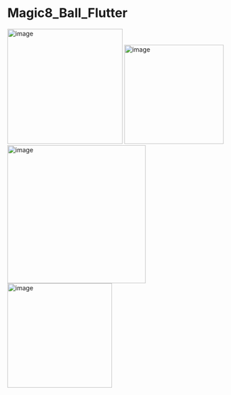 # Magic8_Ball_Flutter
<img width="260" alt="image" src="https://github.com/sakshigangwani/Magic8_Ball_Flutter/assets/125336651/2cd8458e-847c-4911-8739-cd2cd5898d6a">
<img width="224" alt="image" src="https://github.com/sakshigangwani/Magic8_Ball_Flutter/assets/125336651/375cc231-73cd-4ef1-ae85-f776820cd926">
<img width="312" alt="image" src="https://github.com/sakshigangwani/Magic8_Ball_Flutter/assets/125336651/2b314660-e5f0-4408-bc23-1fc8ee8e229b">
<img width="236" alt="image" src="https://github.com/sakshigangwani/Magic8_Ball_Flutter/assets/125336651/8e232eb6-548d-42a5-a3ef-164a8e3cbbee">
